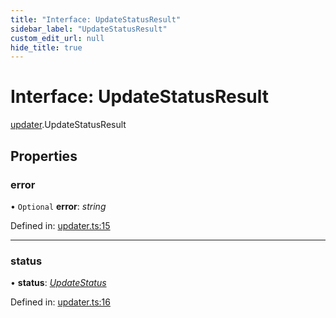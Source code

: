 ```yaml
---
title: "Interface: UpdateStatusResult"
sidebar_label: "UpdateStatusResult"
custom_edit_url: null
hide_title: true
---
```


# Interface: UpdateStatusResult

[updater](../modules/updater.md).UpdateStatusResult

## Properties

### error

• `Optional` **error**: *string*

Defined in: [updater.ts:15](https://github.com/tauri-apps/tauri/blob/a68b4ee8/tooling/api/src/updater.ts#L15)

___

### status

• **status**: [*UpdateStatus*](../modules/updater.md#updatestatus)

Defined in: [updater.ts:16](https://github.com/tauri-apps/tauri/blob/a68b4ee8/tooling/api/src/updater.ts#L16)
